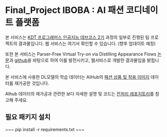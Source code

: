 # Final_Project IBOBA : AI 패션 코디네이트 플랫폼


본 서비스는 [KDT 프로그래머스 인공지능 데브코스 2기](https://programmers.co.kr/learn/courses/11612) 과정의 일부로 진행된 팀 프로젝트의 결과물입니다.
웹 서비스는 여기서 확인할 수 있습니다. (향후 업데이트 예정)

또한 본 서비스는 Parser-Free Virtual Try-on via Distilling Appearance Flows [논문](https://paperswithcode.com/paper/parser-free-virtual-try-on-via-distilling)과 [github](https://github.com/geyuying/PF-AFN)을 바탕으로 하여 이를 발전시키고, 웹서비스로 개발한 결과물임을 밝힙니다.

본 서비스에 사용한 DL모델의 학습 데이터는 AIHub의 [패션 상품 및 착용 이미지](https://aihub.or.kr/aidata/30755) 데이터를 재가공한 것입니다.

AIhub 데이터의 재가공과 관련한 보다 자세한 설명 및 코드는 [전처리 레포지토리](https://github.com/Programmers-B-2-Team/preprocess_functions)를 참고해 주세요.

## 필요 패키지 설치

\~\~~
pip install -r requirements.txt
\~\~~
